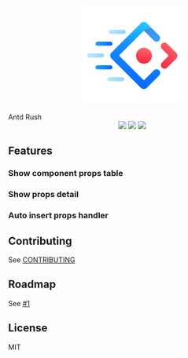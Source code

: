 <p align="center">
  <a href="https://github.com/fi3ework/vscode-antd-rush">
    <img width="200" src="./assets/logo.png">
  </a>
</p
<h1 align="center">Antd Rush</h1>
<div align="center"><img src="https://vsmarketplacebadge.apphb.com/version-short/fi3ework.antd-rush.svg" /> <img src="https://vsmarketplacebadge.apphb.com/installs/fi3ework.antd-rush.svg" /> <img src="https://vsmarketplacebadge.apphb.com/rating/fi3ework.antd-rush.svg" /></div>

## Features

### Show component props table

### Show props detail

### Auto insert props handler

## Contributing

See [CONTRIBUTING](https://github.com/fi3ework/vscode-antd-rush/blob/master/CONTRIBUTING.md)

## Roadmap

See [#1](https://github.com/fi3ework/vscode-antd-rush/issues/1)

## License

MIT
